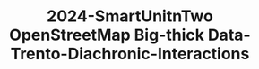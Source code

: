 ---
schema: default
title: 2024-SmartUnitnTwo OpenStreetMap Big-thick Data-Trento-Diachronic-Interactions
organization: Unitn
notes: The SU2OSM big-thick data integrates the part of SmartUnitn2 (SU2) dataset
  with the OpenStreetMap (OSM) dataset from Geofabrik. The SU2 dataset contains the
  personal big-thick data of 158 university students over a period of four weeks,
  which generates a sequence of personal contexts. We extracted the massive real-world
  places in Trentino region from OSM dataset, building provides the Reference Context.
  The generated SU2OSM big-thick data totally represents 104,414 personal contexts
  of 158 university students, a reference context which contains 147 Trentino places,
  where 1955 personal contexts are unified in the reference context. We updated the
  SU2OSM data by adding fake years for dates to facilitate ease of use. Part of the
  SU2OSM data has been assigned new and more reasonable datatypes.
resources:
- name: Codebook
  url: >-
    https://datascientiafoundation.github.io/LivePeople-Documentation/codebooks/2024-OSM-Trento-timediaries.html
  format: html
- name: Big-Thick Data generation via reference and personal context unification
  url: >-
    https://arxiv.org/abs/2409.05883
  format: PDF
license: >-
  ./../../resources/2023LivePeopleLicense.html
dataset_name: Smart Unitn 2
location: Trento (Italy)
latitude_map: 46.07
longitude_map: 11.13
start_date: 2018-05-07
end_date: 2018-06-07
dataset_type: Diachronic-Interactions
sensor_type: <a 
  href="https://datascientiafoundation.github.io/LivePeople/datasets/2024-OSM-Trento-Time%20Diaries/">
  Timediaries answers </a>
size: 3 MB
dataset_format: parquet
other_format: csv
number_participants: 158
language: English
collection_name: SmartUnitn2
project_url: <a 
  href="https://datascientia.disi.unitn.it/projects/su2osm/">https://datascientia.disi.unitn.it/projects/su2osm/</a>
category:
- Dataset Bundle
5_stars: 3
publication_date: 2023-04-07
identifier: 002.AAAB.AAA.AC
request_contact: datadistribution.knowdive@unitn.it
--- 